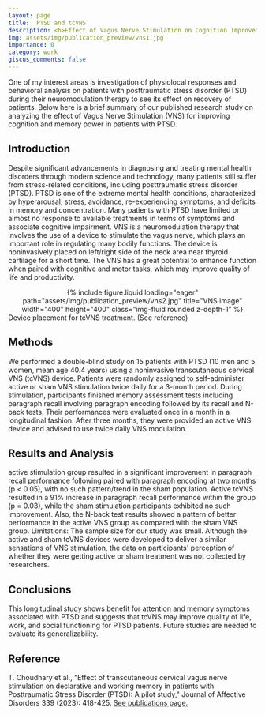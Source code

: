 ```yaml
---
layout: page
title:  PTSD and tcVNS
description: <b>Effect of Vagus Nerve Stimulation on Cognition Improvement of patients with PTSD</b>
img: assets/img/publication_preview/vns1.jpg
importance: 0
category: work
giscus_comments: false
---
```


One of my interest areas is investigation of physiolocal responses and behavioral analysis on patients with posttraumatic stress disorder (PTSD) during their neuromodulation therapy to see its effect on recovery of patients. Below here is a brief summary of our published research study on analyzing the effect of Vagus Nerve Stimulation (VNS) for improving cognition and memory power in patients with PTSD. 

## Introduction
Despite significant advancements in diagnosing and treating mental health disorders through modern science and technology, many patients still suffer from stress-related conditions, including posttraumatic stress disorder (PTSD). PTSD is one of the extreme mental health conditions, characterized by hyperarousal, stress, avoidance, re-experiencing symptoms, and deficits in memory and concentration. Many patients with PTSD have limited or almost no response to available treatments in terms of symptoms and associate cognitive impairment. VNS is a neuromodulation therapy that involves the use of a device to stimulate the vagus nerve, which plays an important role in regulating many bodily functions. The device is noninvasively placed on left/right side of the neck area near thyroid cartilage for a short time. The VNS has a great potential to enhance function when paired with cognitive and motor tasks, which may improve quality of life and productivity. 
<center>
<div class="row">
    <div class="col-sm mt-3 mt-md-0">
        {% include figure.liquid loading="eager" path="assets/img/publication_preview/vns2.jpg" title="VNS image" width="400" height="400" class="img-fluid rounded z-depth-1" %}
    </div>
</div>
</center>
<div class="caption">
    Device placement for tcVNS treatment. (See reference)
</div>


## Methods
We performed a double-blind study on 15 patients with PTSD (10 men and 5 women, mean age 40.4 years) using a noninvasive transcutaneous cervical VNS (tcVNS) device. Patients were randomly assigned to self-administer active or sham VNS stimulation twice daily for a 3-month period. During stimulation, participants finished memory assessment tests including paragraph recall involving paragraph encoding followed by its recall and N-back tests. Their performances were evaluated once in a month in a longitudinal fashion. After three months, they were provided an active VNS device and advised to use twice daily VNS modulation.      

## Results and Analysis
active stimulation group resulted in a significant improvement in paragraph recall performance following paired with paragraph encoding at two months (p < 0.05), with no such pattern/trend in the sham population. Active tcVNS resulted in a 91% increase in paragraph recall performance within the group (p = 0.03), while the sham stimulation participants exhibited no such improvement. Also, the N-back test results showed a pattern of better performance in the active VNS group as compared with the sham VNS group. Limitations: The sample size for our study was small. Although the active and sham tcVNS devices were developed to deliver a similar sensations of VNS stimulation, the data on participants' perception of whether they were getting active or sham treatment was not collected by researchers.

## Conclusions
This longitudinal study shows benefit for attention and memory symptoms associated with PTSD and suggests that tcVNS may improve quality of life, work, and social functioning for PTSD patients. Future studies are needed to evaluate its generalizability.

## Reference
T. Choudhary et al., "Effect of transcutaneous cervical vagus nerve stimulation on declarative and working memory in patients with Posttraumatic Stress Disorder (PTSD): A pilot study," Journal of Affective Disorders 339 (2023): 418-425. [See publications page.](/publications/) 












